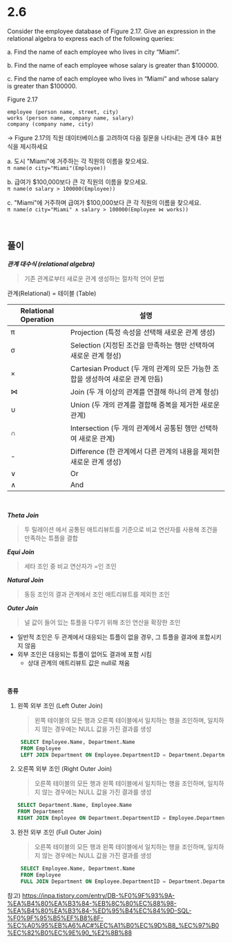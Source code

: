 # 2.6
Consider the employee database of Figure 2.17. Give an expression in the relational algebra to express each of the following queries:

a. Find the name of each employee who lives in city “Miami”.

b. Find the name of each employee whose salary is greater than $100000.

c. Find the name of each employee who lives in “Miami” and whose salary is greater than $100000.

Figure 2.17
```
employee (person name, street, city)
works (person name, company name, salary)
company (company name, city)
```
->  Figure 2.17의 직원 데이터베이스를 고려하여 다음 질문을 나타내는 관계 대수 표현식을 제시하세요

a. 도시 "Miami"에 거주하는 각 직원의 이름을 찾으세요. <br>
`π name(σ city="Miami"(Employee))`

b. 급여가 $100,000보다 큰 각 직원의 이름을 찾으세요.<br>
`π name(σ salary > 100000(Employee))`

c. "Miami"에 거주하며 급여가 $100,000보다 큰 각 직원의 이름을 찾으세요.<br>
`π name(σ city="Miami" ∧ salary > 100000(Employee ⋈ works))`

<br>

## 풀이

***관계 대수식 (relational algebra)***
> 기존 관계로부터 새로운 관계 생성하는 절차적 언어 문법

관계(Relational) = 테이블 (Table)

| Relational Operation | 설명 |
| --- | --- |
| π | Projection (특정 속성을 선택해 새로운 관계 생성) |
| σ | Selection (지정된 조건을 만족하는 행만 선택하여 새로운 관계 형성) |
| × | Cartesian Product (두 개의 관계의 모든 가능한 조합을 생성하여 새로운 관계 만듬) |
| ⋈ | Join (두 개 이상의 관계를 연결해 하나의 관계 형성) |
| ∪ | Union (두 개의 관계를 결합해 중복을 제거한 새로운 관계) |
| ∩ | Intersection (두 개의 관계에서 공통된 행만 선택하여 새로운 관계) |
| - | Difference (한 관계에서 다른 관계의 내용을 제외한 새로운 관계 생성) |
| ∨ | Or |
| ∧ | And |

<br>

***Theta Join***
> 두 릴레이션 에서 공통된 애트리뷰트를 기준으로 비교 연산자를 사용해 조건을 만족하는 튜플을 결합

***Equi Join***
> 세타 조인 중 비교 연산자가 =인 조인

***Natural Join***
> 동등 조인의 결과 관계에서 조인 애트리뷰트를 제외한 조인

***Outer Join***
> 널 값이 들어 있는 튜플을 다루기 위해 조인 연산을 확장한 조인
- 일반적 조인은 두 관계에서 대응되는 튜플이 없을 경우, 그 튜플을 결과에 포합시키지 않음
- 외부 조인은 대응되는 튜플이 없어도 결과에 포함 시킴
   - 상대 관계의 애트리뷰트 값은 null로 채움
  
<br>

**종류**
1. 왼쪽 외부 조인 (Left Outer Join)
   > 왼쪽 테이블의 모든 행과 오른쪽 테이블에서 일치하는 행을 조인하며, 일치하지 않는 경우에는 NULL 값을 가진 결과를 생성
   ```sql
    SELECT Employee.Name, Department.Name
    FROM Employee
    LEFT JOIN Department ON Employee.DepartmentID = Department.DepartmentID;
   ```

2. 오른쪽 외부 조인 (Right Outer Join)
   > 오른쪽 테이블의 모든 행과 왼쪽 테이블에서 일치하는 행을 조인하며, 일치하지 않는 경우에는 NULL 값을 가진 결과를 생성
    ```sql
    SELECT Department.Name, Employee.Name
    FROM Department
    RIGHT JOIN Employee ON Department.DepartmentID = Employee.DepartmentID;

   ```

3. 완전 외부 조인 (Full Outer Join)
   > 오른쪽 테이블의 모든 행과 왼쪽 테이블에서 일치하는 행을 조인하며, 일치하지 않는 경우에는 NULL 값을 가진 결과를 생성
   ```sql
    SELECT Employee.Name, Department.Name
    FROM Employee
    FULL JOIN Department ON Employee.DepartmentID = Department.DepartmentID;

   ```


참고) https://inpa.tistory.com/entry/DB-%F0%9F%93%9A-%EA%B4%80%EA%B3%84-%EB%8C%80%EC%88%98-%EA%B4%80%EA%B3%84-%ED%95%B4%EC%84%9D-SQL-%F0%9F%95%B5%EF%B8%8F-%EC%A0%95%EB%A6%AC#%EC%A1%B0%EC%9D%B8_%EC%97%B0%EC%82%B0%EC%9E%90_%E2%8B%88